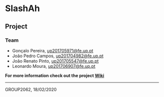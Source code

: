 # SlashAh

## Project

### Team

* Gonçalo Pereira, up201705971@fe.up.pt
* João Pedro Campos, up201704982@fe.up.pt
* João Renato Pinto, up201705547@fe.up.pt
* Leonardo Moura, up201706907@fe.up.pt

**For more information check out the project [Wiki](../wikis/home)**

***
GROUP2062, 18/02/2020